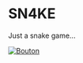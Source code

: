 # SN4KE
Just a snake game...

[![Bouton](https://image.similarpng.com/very-thumbnail/2021/07/Play-button-icon-in-yellow-color-on-transparent-background-PNG.png)](https://m1d0b4n.github.io/SN4KE/)